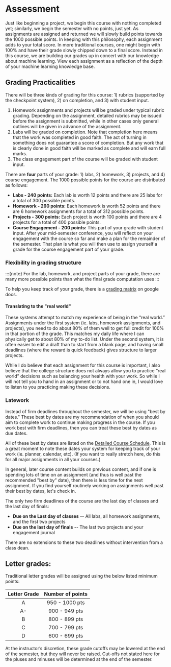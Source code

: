 # Assessment

Just like beginning a project, we begin this course with nothing completed yet; similarly, we begin the semester with no points, just yet. As assignments are assigned and returned we will slowly build points towards the 1000 possible points. In keeping with this philosophy, each assignment adds to your total score. In more traditional courses, one might begin with 100% and have their grade slowly chipped down to a final score. Instead in this course, we are building our grades up in concert with our knowledge about machine learning. View each assignment as a reflection of the depth of your machine learning knowledge base. 

## Grading Practicalities

There will be three kinds of grading for this course: 1) rubrics (supported by the checkpoint system), 2) on completion, and 3) with student input. 

1. Homework assignments and projects will be graded under typical rubric grading. Depending on the assignment, detailed rubrics may be issued before the assignment is submitted, while in other cases only general outlines will be given in advance of the assignment. 
2. Labs will be graded on completion. Note that completion here means that the work was completed in good faith. The act of turning in something does not guarantee a score of completion. But any work that is clearly done in good faith will be marked as complete and will earn full marks.
3. The class engagement part of the course will be graded with student input. 



There are **four** parts of your grade: 1) labs, 2) homework, 3) projects, and 4) course engagement. The 1000 possible points for the course are distributed as follows:   
- **Labs - 240 points:** Each lab is worth 12 points and there are 25 labs for a total of 300 possible points.    
- **Homework - 260 points:** Each homework is worth 52 points and there are 6 homework assignments for a total of 312 possible points.    
- **Projects - 300 points:** Each project is worth 100 points and there are 4 projects for a total of 400 possible points.    
- **Course Engagement - 200 points:** This part of your grade with student input. After your mid-semester conference, you will reflect on your engagement with the course so far and make a plan for the remainder of the semester. That plan is what you will then use to assign yourself a grade for the course engagement part of your grade.  

### Flexibility in grading structure  

:::{note}
For the lab, homework, and project parts of your grade, there are many more possible points than what the final grade computation uses
:::

To help you keep track of your grade, there is a [grading matrix](https://docs.google.com/spreadsheets/d/1pKNHlRZwmCvE7HHmYuDWvVBTiaQRO0vwkSJZ-9OxlQM/edit?usp=sharing) on google docs. 

#### Translating to the "real world"

These systems attempt to match my experience of being in the “real world.” Assignments under the first system (ie. labs, homework assignments, and projects), you need to do about 80% of them well to get full credit for 100% in that portion of the grade. This matches my daily life where I can physically get to about 80% of my to-do list. Under the second system, it is often easier to edit a draft than to start from a blank page, and having small deadlines (where the reward is quick feedback) gives structure to larger projects. 

While I do believe that each assignment for this course is important, I also believe that the college structure does not always allow you to practice “real world” decisions such as balancing your health with your work. So while I will not tell you to hand in an assignment or to not hand one in, I would love to listen to you practicing making these decisions. 


### Latework

Instead of firm deadlines throughout the semester, we will be using "best by dates." These best by dates are my recommendation of when you should aim to complete work to continue making progress in the course. If you work best with firm deadlines, then you can treat these best by dates as due dates. 

All of these best by dates are listed on the [Detailed Course Schedule](https://docs.google.com/document/d/12zppEXeUKFf764wLZJabBfvyTF5gR-3AjwREnvRz_BQ/edit?usp=sharing). This is a great moment to note these dates your system for keeping track of your work (ie. planner, calendar, etc). (If you want to really stretch here, do this for all major assignments in all your courses.) 

In general, later course content builds on previous content, and if one is spending lots of time on an assignment (and thus is well past the recommended "best by" date), then there is less time for the next assignment. If you find yourself routinely working on assignments well past their best by dates, let's check in. 

The only two firm deadlines of the course are the last day of classes and the last day of finals:    
 - **Due on the Last day of classes** -- All labs, all homework assignments, and the first two projects
 - **Due on the last day of finals** -- The last two projects and your engagement journal

There are no extensions to these two deadlines without intervention from a class dean. 

## Letter grades: 

Traditional letter grades will be assigned using the below listed minimum points:

| Letter Grade    | Number of points |
| :----:       |    :----:   |
| A     | 950 - 1000 pts |
| A-    | 900 - 949 pts  |
| B     | 800 - 899 pts  |
| C     | 700 - 799 pts  |
| D     | 600 - 699 pts  |


At the instructor’s discretion, these grade cutoffs may be lowered at the end of the semester, but they will never be raised. Cut-offs not stated here for the pluses and minuses will be determined at the end of the semester.